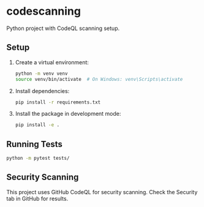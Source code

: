 # codescanning

Python project with CodeQL scanning setup.

## Setup

1. Create a virtual environment:
   ```bash
   python -m venv venv
   source venv/bin/activate  # On Windows: venv\Scripts\activate
   ```

2. Install dependencies:
   ```bash
   pip install -r requirements.txt
   ```

3. Install the package in development mode:
   ```bash
   pip install -e .
   ```

## Running Tests

```bash
python -m pytest tests/
```

## Security Scanning

This project uses GitHub CodeQL for security scanning. Check the Security tab in GitHub for results.